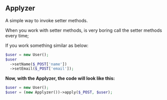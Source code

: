 Applyzer
--------

A simple way to invoke setter methods.

When you work with setter methods, is very boring call the setter methods every time;

If you work something similar as below:
```php
$user = new User();
$user
  ->setName($_POST['name'])
  ->setEmail($_POST['email']);
```

**Now, with the Applyzer, the code will look like this:**
```php
$user = new User();
$user = (new Applyzer())->apply($_POST, $user);
```